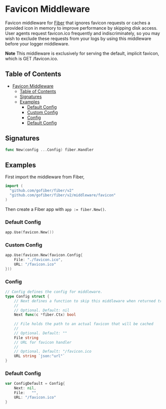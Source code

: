 # Favicon Middleware

Favicon middleware for [Fiber](https://github.com/gofiber/fiber) that ignores favicon requests or caches a provided icon in memory to improve performance by skipping disk access. User agents request favicon.ico frequently and indiscriminately, so you may wish to exclude these requests from your logs by using this middleware before your logger middleware.

**Note** This middleware is exclusively for serving the default, implicit favicon, which is GET /favicon.ico.

## Table of Contents
- [Favicon Middleware](#favicon-middleware)
	- [Table of Contents](#table-of-contents)
	- [Signatures](#signatures)
	- [Examples](#examples)
		- [Default Config](#default-config)
		- [Custom Config](#custom-config)
		- [Config](#config)
		- [Default Config](#default-config-1)
## Signatures

```go
func New(config ...Config) fiber.Handler
```

## Examples

First import the middleware from Fiber,

```go
import (
  "github.com/gofiber/fiber/v2"
  "github.com/gofiber/fiber/v2/middleware/favicon"
)
```

Then create a Fiber app with `app := fiber.New()`.

### Default Config

```go
app.Use(favicon.New())
```

### Custom Config
```go
app.Use(favicon.New(favicon.Config{
	File: "./favicon.ico",
	URL: "/favicon.ico"
}))
```

### Config

```go
// Config defines the config for middleware.
type Config struct {
	// Next defines a function to skip this middleware when returned true.
	//
	// Optional. Default: nil
	Next func(c *fiber.Ctx) bool
    
	// File holds the path to an actual favicon that will be cached
	//
	// Optional. Default: ""
	File string
	// URL for favicon handler
	//
	// Optional. Default: "/favicon.ico
	URL string `json:"url"`
}
```

### Default Config

```go
var ConfigDefault = Config{
	Next: nil,
	File:	"",
	URL: "/favicon.ico"
}
```
